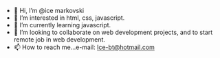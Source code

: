 - 👋 Hi, I’m @ice markovski
- 👀 I’m interested in html, css, javascript.
- 🌱 I’m currently learning javascript.
- 💞️ I’m looking to collaborate on web development projects, and to start remote job in web development.
- 📫 How to reach me...e-mail: Ice-bt@hotmail.com 

<!---
icemarkovski/icemarkovski is a ✨ special ✨ repository because its `README.md` (this file) appears on your GitHub profile.
You can click the Preview link to take a look at your changes.
--->
